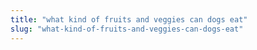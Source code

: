 ```yaml
---
title: "what kind of fruits and veggies can dogs eat"
slug: "what-kind-of-fruits-and-veggies-can-dogs-eat"
---
```


